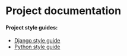 # Project documentation

#### Project style guides:
- [Django style guide](./style_guides/python.md)
- [Python style guide](./style_guides/python.md)